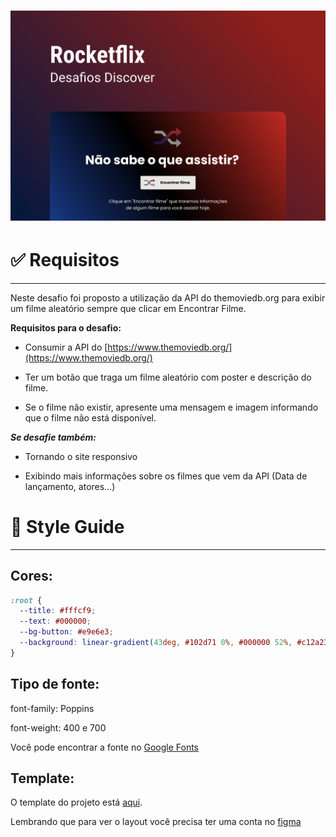 <h1 align="center">
  <img alt="Capa" title="Capa" src="./assets/images/capa.png" />
</h1>

# ✅ **Requisitos**

---

Neste desafio foi proposto a utilização da API do themoviedb.org para exibir um filme aleatório sempre que clicar em Encontrar Filme.

**Requisitos para o desafio:**

- Consumir a API do [https://www.themoviedb.org/](https://www.themoviedb.org/)

- Ter um botão que traga um filme aleatório com poster e descrição do filme.

- Se o filme não existir, apresente uma mensagem e imagem informando que o filme não está disponível.

**_Se desafie também:_**

- Tornando o site responsivo

- Exibindo mais informações sobre os filmes que vem da API (Data de lançamento, atores...)

# 🎨 Style Guide

---

## **Cores:**

```css
:root {
  --title: #fffcf9;
  --text: #000000;
  --bg-button: #e9e6e3;
  --background: linear-gradient(43deg, #102d71 0%, #000000 52%, #c12a23 100%);
}
```

## **Tipo de fonte:**

font-family: Poppins

font-weight: 400 e 700

Você pode encontrar a fonte no [Google Fonts](https://fonts.google.com/)

## **Template:**

O template do projeto está [aqui](https://www.figma.com/file/9HFoO4wNB150gRSV4v0Qse/DD-%2F-Rocketflix/duplicate).

Lembrando que para ver o layout você precisa ter uma conta no [figma](https://www.figma.com)
